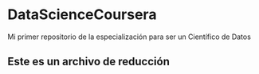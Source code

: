 # DataScienceCoursera
Mi primer repositorio de la especialización para ser un Científico de Datos
## Este es un archivo de reducción
